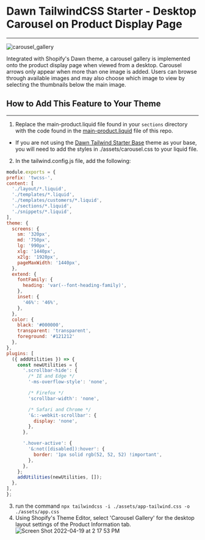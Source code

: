 # Dawn TailwindCSS Starter - Desktop Carousel on Product Display Page
---
![carousel_gallery](https://user-images.githubusercontent.com/24572095/164073307-d1422cd5-b021-420d-a6a3-0427a7e99927.gif)

Integrated with Shopify's Dawn theme, a carousel gallery is implemented onto the product display page when viewed from a desktop. Carousel arrows only appear when more than one image is added. Users can browse through available images and may also choose which image to view by selecting the thumbnails below the main image. 

## How to Add This Feature to Your Theme
---


1. Replace the main-product.liquid file found  in your `sections` directory with the code found in the [main-product.liquid](https://github.com/TrellisCommerce/shopify-dts-desktop-pdp-carousel) file of this repo. 
 - If you are not using the [Dawn Tailwind Starter Base](https://github.com/TrellisCommerce/shopify-dawn-tailwind-starter-base) theme as your base, you will need to add the styles in ./assets/carousel.css to your liquid file. 
2. In the tailwind.config.js file, add the following:
  ```javascript
  module.exports = {
  prefix: 'twcss-',
  content: [
    './layout/*.liquid',
    './templates/*.liquid',
    './templates/customers/*.liquid',
    './sections/*.liquid',
    './snippets/*.liquid',
  ],
  theme: {
    screens: {
      sm: '320px',
      md: '750px',
      lg: '990px',
      xlg: '1440px',
      x2lg: '1920px',
      pageMaxWidth: '1440px',
    },
    extend: {
      fontFamily: {
        heading: 'var(--font-heading-family)',
      },
      inset: {
        '46%': '46%',
      },
    },
    color: {
      black: '#000000',
      transparent: 'transparent',
      foreground: '#121212'
    },
  },
  plugins: [
    ({ addUtilities }) => {
      const newUtilities = {
        '.scrollbar-hide': {
          /* IE and Edge */
          '-ms-overflow-style': 'none',

          /* Firefox */
          'scrollbar-width': 'none',

          /* Safari and Chrome */
          '&::-webkit-scrollbar': {
            display: 'none',
          },
        },

        '.hover-active': {
          '&:not([disabled]):hover': {
            border: '1px solid rgb(52, 52, 52) !important',
          },
        },
      };
      addUtilities(newUtilities, []);
    },
  ],
}; 
```
3. run the command `npx tailwindcss -i ./assets/app-tailwind.css -o ./assets/app.css`
4. Using Shopify's Theme Editor, select 'Carousel Gallery' for the desktop layout settings of the Product Information tab.
![Screen Shot 2022-04-19 at 2 17 53 PM](https://user-images.githubusercontent.com/24572095/164069632-682bca0d-6e9e-4fb4-9dcb-ee786d546fd4.png)
